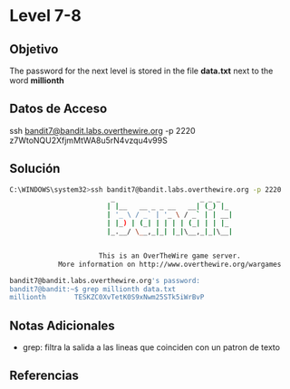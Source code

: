 # Level 7-8

## Objetivo
The password for the next level is stored in the file **data.txt** next to the word **millionth**
## Datos de Acceso
ssh bandit7@bandit.labs.overthewire.org -p 2220
z7WtoNQU2XfjmMtWA8u5rN4vzqu4v99S
## Solución
``` bash
C:\WINDOWS\system32>ssh bandit7@bandit.labs.overthewire.org -p 2220
                         _                     _ _ _
                        | |__   __ _ _ __   __| (_) |_
                        | '_ \ / _` | '_ \ / _` | | __|
                        | |_) | (_| | | | | (_| | | |_
                        |_.__/ \__,_|_| |_|\__,_|_|\__|


                      This is an OverTheWire game server.
            More information on http://www.overthewire.org/wargames

bandit7@bandit.labs.overthewire.org's password:
bandit7@bandit:~$ grep millionth data.txt
millionth       TESKZC0XvTetK0S9xNwm25STk5iWrBvP
```
## Notas Adicionales
- grep: filtra la salida a las lineas que coinciden con un patron de texto
## Referencias

